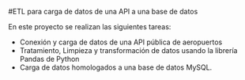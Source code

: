 #ETL para carga de datos de una API a una base de datos

En este proyecto se realizan las siguientes tareas:

- Conexión y carga de datos de una API pública de aeropuertos
- Tratamiento, Limpieza y transformación de datos usando la librería Pandas de Python
- Carga de datos homologados a una base de datos MySQL.

